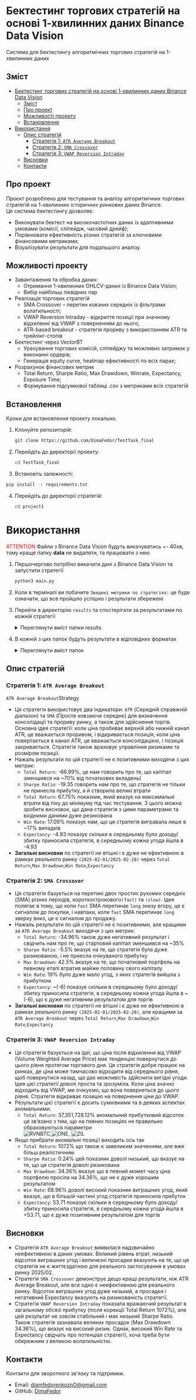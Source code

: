 # Бектестинг торгових стратегій на основі 1-хвилинних даних Binance Data Vision

Cистема для бектестингу алгоритмічних торгових стратегій на 1-хвилинних даних

## Зміст

- [Бектестинг торгових стратегій на основі 1-хвилинних даних Binance Data Vision](#бектестинг-торгових-стратегій-на-основі-1-хвилинних-даних-binance-data-vision)
  - [Зміст](#зміст)
  - [Про проект](#про-проект)
  - [Можливості проекту](#можливості-проекту)
  - [Встановлення](#встановлення)
- [Використання](#використання)
  - [Опис стратегій](#опис-стратегій)
    - [Стратегія 1: `ATR Average Breakout`](#стратегія-1-atr-average-breakout)
    - [Стратегія 2: `SMA Crossover`](#стратегія-2-sma-crossover)
    - [Стратегія 3: `VWAP Reversion Intraday`](#стратегія-3-vwap-reversion-intraday)
  - [Висновки](#висновки)
  - [Контакти](#контакти)

## Про проект

Проєкт розроблено для тестування та аналізу алгоритмічних торгових стратегій на 1-хвилинних історичних ринкових даних Binance.<br>
Ця система бектестингу дозволяє:

- Виконувати бектест на високочастотних даних із адаптивними умовами (комісії, сліпейдж, часовий дрейф);
- Порівнювати ефективність різних стратегій за ключовими фінансовими метриками;
- Візуалізувати результати для подальшого аналізу.<br>

## Можливості проекту

- Завантаження та обробка даних:
  - Отримання 1-хвилинних OHLCV-даних із Binance Data Vision;
  - Вибір найбільш ліквідних пар
- Реалізація торгових стратегій
  - SMA Crossover – перетин ковзних середніх із фільтрами волатильності;
  - VWAP Reversion Intraday - відкриття позиції при значному відхиленні від VWAP з поверненням до нього;
  - ATR-based breakout - стратегія прориву з використанням ATR та трейлінг-стопів
- Бектестинг через VectorBT
  - Урахування торгових комісій, сліпейджу та можливих затримок у виконанні ордерів;
  - Генерація equity curve, heatmap ефективності по всіх парах;
- Розрахунок фінансових метрик
  - Total Return, Sharpe Ratio, Max Drawdown, Winrate, Expectancy, Exposure Time;
  - Формування підсумкової таблиці .csv з метриками всіх стратегій

## Встановлення

Кроки для встановлення проекту локально.

1. Клонуйте репозиторій:
   ```bash
   git clone https://github.com/DimaFedor/TestTask_final
   ```
2. Перейдіть до директорії проекту:
   ```bash
   cd TestTask_final
   ```
3.  Встановіть залежності:
   ```bash
   pip install -r requirements.txt
   ```
4. Перейдіть до директорії стратегій:
   ```bash
   cd project1
   ```

# Використання

<span style="color: red;">ATTENTION</span>
Файли з Binance Data Vision будуть викачуватись +- 40хв, тому краще папку <b>data</b> не видаляти, та працювати з нею

1. Першочергово потрібно викачати дані з Binance Data Vision та запустити стратегії
   ```bash
   python3 main.py
   ```
2. Коли в терміналі ви побачите `Зведені метрики по стратегіях:` це буде означати, що все пройшло успішно і результати збережені
3. Перейти в директорію `results` та спостерігати за результатами по кожній стратегії

   <details>
     <summary>Переглянути вміст папки results</summary>
     
     ```plaintext
     results/
     ├── atr_breakout #результати по стратегії ATR-based breakout
     ├── sma_cross #результати по стратегії SMA Crossover
     ├── vwap_reversion #результати по стратегії VWAP Reversion Intraday
     └── metrics_comparison.csv #Зручний csv файл для порівняння стратегій

4. В кожній з цих папок будуть результати в відповідних форматах

   <details>
     <summary>Переглянути вміст папок</summary>
     
     ```plaintext
     atr_breakout/
     ├── equity_curve.png #Відображення зміни вартості портфеля з часом
     ├── heatmap.png #відображає Total Return для кожного активу в рамках стратегії.
     └── vwap_reversion #Метрики допомагають оцінити ефективність стратегії з різних аспектів

## Опис стратегій

### Стратегія 1: `ATR Average Breakout`

`ATR Average Breakout`Strategy

- Ця стратегія використовує два індикатори: `ATR` (Середній справжній діапазон) та `SMA` (Просте ковзаюче середнє) для визначення консолідації та прориву ринку, а також для здійснення торгів. Основна ідея стратегії: коли ціна пробиває верхній або нижній канал ATR, це вважається проривом, і відкривається позиція; коли ціна повертається в канал ATR, це вважається консолідацією, і позиція закривається. Стратегія також враховує управління ризиками та розміром позиції.
- Нажаль результати по цій стратегії не є позитивними виходячи з цих метрик:
  - `Total Return`: -66.99%, це нам говорить про те, що капітал зменшився на ~70% від початкових вкладень(
  - `Sharpe Ratio`: -19.35 говорить нам про те, що стратегія не тільки не принесла прибутку, а й створила великі втрати
  - `Total Return`: 67.75% показник, який вказує на максимальні втрати від піку до мінімуму під час тестування. З цього можна зробити висновок, що дана стратегія з цими параметрами та вхідними даними дуже резикована
  - `Win Rate`: 17.09% показує нам, що ця стратегія вигравала лише в ~17% випадків
  - `Expectancy`: -4.93 показує скільки в середньому було доходу/збитку приносила стратегія, в середньому кожна угода йшла в -4.93
- <b>Загальні висновки</b> по стратегії не втішні і є дуже не ефективною в рамках реального ринку `(2025-02-01/2025-02-28)` через `Total Return`,`Max Drawdown`,`Win Rate`,`Expectancy`

### Стратегія 2: `SMA Crossover`

- Ця стратегія базується на перетині двох простих рухомих середніх (SMA) різних періодів, короткострокового`(fast)` та `(slow)`. Ідея полягає в тому, що коли `fast` SMA перетинає `long` знизу вгору, це є сигналом до покупки, і навпаки, коли `fast` SMA перетинає `long` зверху вниз, це є сигналом до продажу.
- Нажаль результати по цій стратегії не є позитивними, але кращими за `ATR Average Breakout` виходячи з цих метрик:
  - `Total Return`: -34.96% також дуже негативний результат і свідчить нам про те, що стартовий капітал зменшився на ~35%
  - `Sharpe Ratio`: -5.5% вказує на те, що стратегія була дуже ризикованою, і не приесла очікуваного прибутку
  - `Max Drawdown`: 42.5% вказує на те, що початковий портфель на певному етапі втратив майже половину свого капіталу
  - `Win Rate`: 19% було дуже мало угод, з яких стратегія вийшла з прибутком
  - `Expectancy`: ~(-6) показує скільки в середньому було доходу/збитку приносила стратегія, в середньому кожна угода йшла в ~(-6), що є дуже негативним результатом для торгів
- <b>Загальні висновки</b> по стратегії не втішні і є дуже не ефективною в рамках реального ринку `(2025-02-01/2025-02-28)`, але кращими за `ATR Average Breakout` через `Total Return`,`Max Drawdown`,`Win Rate`,`Expectancy`

### Стратегія 3: `VWAP Reversion Intraday`

- Ця стратегія базується на ідеї, що ціна після відхилення від VWAP (Volume Weighted Average Price) має тенденцію повернутися до цього рівня протягом торгового дня. Ця стратегія добре працює на ринках, де ціна може тимчасово відходити від середнього рівня, щоб повернутися назад, що дає можливість здійснити вигідні угоди. Ідея цієї стратегії доволі проста та зрозуміла. Коли ціна значно відходить від VWAP, ми очікуємо, що вона повернеться до цього рівня. Стратегія відкриває позицію на повернення ціни до VWAP.
- Результати цієї стратегії є досить сумнівними та в деяких аспектах аномальними:
  - `Total Return`: 37,351,728.12% аномальний прибутковий відсоток це звʼязано з тим, що на певних позиціях не правильно обраховуються параметри<br>![RVNBTC](https://live.staticflickr.com/65535/54417815654_ff66eb1096_t.jpg),![ONE](https://live.staticflickr.com/65535/54416756722_f9c8d62bab_t.jpg), ![ZIL](https://live.staticflickr.com/65535/54417816194_0f0538da1c_t.jpg)
- Якщо прибрати аномальні позиції виходить ось так
  - `Total Return`: 1072% що також є завеликим значенням, але вже більш реалістичним
  - `Sharpe Ratio`: 0.24% цей показник доволі низький, що вказує на те, що ця стратегія доволі ризикована
  - `Max Drawdown`: 34.36% вказує що в певний момет часу ціна портфелю просіла на 34.36%, що не є дуже хорошим результатом
  - `Win Rate`: 68.96% доволі високий показник виграшних угод, який вказує, що в більшій частині угод стратегія приносила прибуток
  - `Expectancy`: 53.71 показує скільки в середньому було доходу/збитку приносила стратегія, в середньому кожна угода йшла в +53.71, що є дуже позитивним результатом для торгів

## Висновки

- Стратегія `ATR Average Breakout` виявилася надзвичайно неефективною в даних умовах. Великий рівень втрат, низький відсоток виграшних угод і величезні просадки вказують на те, що ця стратегія не є життєздатною для реального застосування в умовах ринку 2025/02.
- Стратегія `SMA Crossover` демонструє дещо кращі результати, ніж ATR Average Breakout, але все одно є неефективною для реального ринку. Відсоток виграшних угод дуже низький, а просадки і негативний Expectancy вказують на ризикованість стратегії.
- Стратегія `VWAP Reversion Intraday` показала вражаючий результат в загальному обсязі прибутку (після корекції Total Return 1072%), але цей результат не зовсім стабільний і має низький Sharpe Ratio. Також стратегія зазнавала великих просадок (Max Drawdown 34.36%), що вказує на високий ризик. Однак, високий Win Rate та Expectancy свідчать про потенціал стратегії, хоча треба бути обережним з великою волатильністю.

## Контакти

Контакти для зворотного зв'язку та підтримки.

- Email: diamfedorenkoznO@gmail.com
- GitHub: [DimaFedor](https://github.com/DimaFedor)
